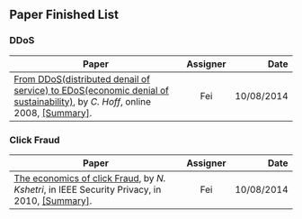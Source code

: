 Paper Finished List
---

### DDoS
| Paper       | Assigner | Date |
| ------------- |:-------------:| -----:|
| [From DDoS(distributed denail of service) to EDoS(economic denial of sustainability)](http://rationalsecurity.typepad.com/blog/2008/11/cloud-computing-security-from-ddos-distributed-denial-of-service-to-edos-economic-denial-of-sustaina.html), by *C. Hoff*, online 2008, [[Summary]](./papers/Hoff08_From-DDoS-to-EDoS.md).     | Fei| 10/08/2014 | 

### Click Fraud
| Paper       |  Assigner | Date |
| ------------- |:-------------:| -----:|
| [The economics of click Fraud](http://ieeexplore.ieee.org/stamp/stamp.jsp?tp=&arnumber=5445076), by *N. Kshetri*, in IEEE Security Privacy, in 2010, [[Summary]](./papers/Kshetri10_The-economics-of-click-fraud.md).     | Fei | 10/08/2014 | 



